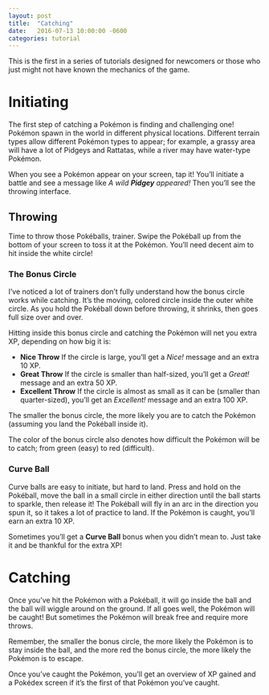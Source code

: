 ```yaml
---
layout: post
title:  "Catching"
date:   2016-07-13 10:00:00 -0600
categories: tutorial
---
```


This is the first in a series of tutorials designed for newcomers or those who
just might not have known the mechanics of the game.

# Initiating

The first step of catching a Pokémon is finding and challenging one! Pokémon
spawn in the world in different physical locations. Different terrain types
allow different Pokémon types to appear; for example, a grassy area will have
a lot of Pidgeys and Rattatas, while a river may have water-type Pokémon.

When you see a Pokémon appear on your screen, tap it! You&rsquo;ll initiate a
battle and see a message like _A wild **Pidgey** appeared!_
Then you&rsquo;ll see the throwing interface.

## Throwing

Time to throw those Pokéballs, trainer. Swipe the Pokéball up from the bottom of
your screen to toss it at the Pokémon. You&rsquo;ll need decent aim to hit
inside the white circle!

### The Bonus Circle

I&rsquo;ve noticed a lot of trainers don&rsquo;t fully understand how the bonus
circle works while catching. It&rsquo;s the moving, colored circle inside the
outer white circle. As you hold the Pokéball down before throwing, it shrinks, then
goes full size over and over.

Hitting inside this bonus circle and catching the Pokémon will net you extra XP,
depending on how big it is:

  * **Nice Throw** If the circle is large, you&rsquo;ll get a _Nice!_ message
  and an extra 10 XP.
  * **Great Throw** If the circle is smaller than half-sized, you&rsquo;ll get a
  _Great!_ message and an extra 50 XP.
  * **Excellent Throw** If the circle is almost as small as it can be
  (smaller than quarter-sized), you&rsquo;ll get an  _Excellent!_ message and
  an extra 100 XP.

The smaller the bonus circle, the more likely you are to catch the Pokémon
(assuming you land the Pokéball inside it).

The color of the bonus circle also denotes how difficult the Pokémon will be to
catch; from green (easy) to red (difficult).

### Curve Ball

Curve balls are easy to initiate, but hard to land. Press and hold on the
Pokéball, move the ball in a small circle in either direction until the ball
starts to sparkle, then release it! The Pokéball will fly in an arc in the
direction you spun it, so it takes a lot of practice to land. If the Pokémon is
caught, you&rsquo;ll earn an extra 10 XP.

Sometimes you&rsquo;ll get a **Curve Ball** bonus when you didn&rsquo;t mean to.
Just take it and be thankful for the extra XP!

# Catching

Once you&rsquo;ve hit the Pokémon with a Pokéball, it will go inside the ball
and the ball will wiggle around on the ground. If all goes well, the Pokémon
will be caught! But sometimes the Pokémon will break free and require more
throws.

Remember, the smaller the bonus circle, the more likely the Pokémon is
to stay inside the ball, and the more red the bonus circle, the more likely the
Pokémon is to escape.

Once you&rsquo;ve caught the Pokémon, you&rsquo;ll get an overview of XP gained
and a Pokédex screen if it&rsquo;s the first of that Pokémon you&rsquo;ve
caught.
